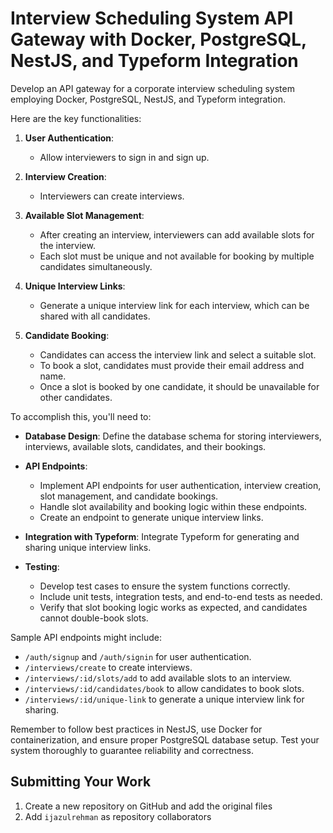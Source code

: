 # Interview Scheduling System API Gateway with Docker, PostgreSQL, NestJS, and Typeform Integration
Develop an API gateway for a corporate interview scheduling system employing Docker, PostgreSQL, NestJS, and Typeform integration. 

Here are the key functionalities:

1. **User Authentication**:
   - Allow interviewers to sign in and sign up.
   
2. **Interview Creation**:
   - Interviewers can create interviews.

3. **Available Slot Management**:
   - After creating an interview, interviewers can add available slots for the interview.
   - Each slot must be unique and not available for booking by multiple candidates simultaneously.
   
4. **Unique Interview Links**:
   - Generate a unique interview link for each interview, which can be shared with all candidates.
   
5. **Candidate Booking**:
   - Candidates can access the interview link and select a suitable slot.
   - To book a slot, candidates must provide their email address and name.
   - Once a slot is booked by one candidate, it should be unavailable for other candidates.

To accomplish this, you'll need to:

- **Database Design**: Define the database schema for storing interviewers, interviews, available slots, candidates, and their bookings.

- **API Endpoints**:
   - Implement API endpoints for user authentication, interview creation, slot management, and candidate bookings.
   - Handle slot availability and booking logic within these endpoints.
   - Create an endpoint to generate unique interview links.

- **Integration with Typeform**: Integrate Typeform for generating and sharing unique interview links.

- **Testing**:
   - Develop test cases to ensure the system functions correctly.
   - Include unit tests, integration tests, and end-to-end tests as needed.
   - Verify that slot booking logic works as expected, and candidates cannot double-book slots.

Sample API endpoints might include:

- `/auth/signup` and `/auth/signin` for user authentication.
- `/interviews/create` to create interviews.
- `/interviews/:id/slots/add` to add available slots to an interview.
- `/interviews/:id/candidates/book` to allow candidates to book slots.
- `/interviews/:id/unique-link` to generate a unique interview link for sharing.

Remember to follow best practices in NestJS, use Docker for containerization, and ensure proper PostgreSQL database setup. Test your system thoroughly to guarantee reliability and correctness.

## Submitting Your Work
1. Create a new repository on GitHub and add the original files
2. Add `ijazulrehman` as repository collaborators 


